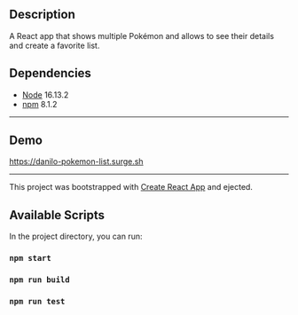 ## Description

A React app that shows multiple Pokémon and allows to see their details and create a favorite list.

## Dependencies

- [Node](https://nodejs.org/en/) 16.13.2
- [npm](https://www.npmjs.com/get-npm) 8.1.2

---

## Demo

https://danilo-pokemon-list.surge.sh

---

This project was bootstrapped with [Create React App](https://github.com/facebook/create-react-app) and ejected.

## Available Scripts

In the project directory, you can run:

### `npm start`

### `npm run build`

### `npm run test`
